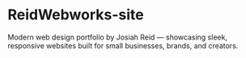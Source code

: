 # ReidWebworks-site
Modern web design portfolio by Josiah Reid — showcasing sleek, responsive websites built for small businesses, brands, and creators.
